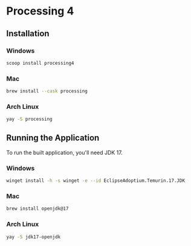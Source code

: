 # Processing 4

## Installation

### Windows
```bash
scoop install processing4
```

### Mac
```bash
brew install --cask processing
```

### Arch Linux
```bash
yay -S processing
```

## Running the Application
To run the built application, you'll need JDK 17.

### Windows
```bash
winget install -h -s winget -e --id EclipseAdoptium.Temurin.17.JDK
```

### Mac
```bash
brew install openjdk@17
```

### Arch Linux
```bash
yay -S jdk17-openjdk
```

